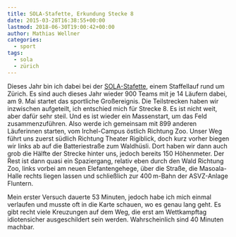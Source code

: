 ```yaml
---
title: SOLA-Stafette, Erkundung Stecke 8
date: 2015-03-28T16:38:55+00:00
lastmod: 2018-06-30T19:00:42+00:00
author: Mathias Wellner
categories:
  - sport
tags:
  - sola
  - zürich
---
```

Dieses Jahr bin ich dabei bei der <a href="http://portal.sola.asvz.ethz.ch/Seiten/default.aspx" title="SOLA-Stafette" target="_blank">SOLA-Stafette</a>, einem Staffellauf rund um Zürich. Es sind auch dieses Jahr wieder 900 Teams mit je 14 Läufern dabei, am 9. Mai startet das sportliche Großereignis. Die Teilstrecken haben wir inzwischen aufgeteilt, ich entschied mich für Strecke&nbsp;8. Es ist nicht weit, aber dafür sehr steil. Und es ist wieder ein Massenstart, um das Feld zusammenzuführen. Also werde ich gemeinsam mit 899 anderen Läuferinnen starten, vom Irchel-Campus östlich Richtung Zoo. Unser Weg führt uns zuerst südlich Richtung Theater Rigiblick, doch kurz vorher biegen wir links ab auf die Batteriestraße zum Waldhüsli. Dort haben wir dann auch grob die Hälfte der Strecke hinter uns, jedoch bereits 150 Höhenmeter. Der Rest ist dann quasi ein Spaziergang, relativ eben durch den Wald Richtung Zoo, links vorbei am neuen Elefantengehege, über die Straße, die Masoala-Halle rechts liegen lassen und schließlich zur 400&thinsp;m-Bahn der ASVZ-Anlage Fluntern. 

Mein erster Versuch dauerte 53 Minuten, jedoch habe ich mich einmal verlaufen und musste oft in die Karte schauen, wo es genau lang geht. Es gibt recht viele Kreuzungen auf dem Weg, die erst am Wettkampftag idiotensicher ausgeschildert sein werden. Wahrscheinlich sind 40 Minuten machbar. 
